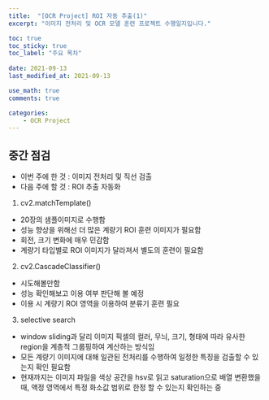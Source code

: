 ```yaml
---
title:  "[OCR Project] ROI 자동 추출(1)"
excerpt: "이미지 전처리 및 OCR 모델 훈련 프로젝트 수행일지입니다."

toc: true
toc_sticky: true
toc_label: "주요 목차"
 
date: 2021-09-13
last_modified_at: 2021-09-13

use_math: true
comments: true

categories:
	- OCR Project
---
```



## 중간 점검

- 이번 주에 한 것 : 이미지 전처리 및 직선 검출
- 다음 주에 할 것 : ROI 추출 자동화

1. cv2.matchTemplate()

- 20장의 샘플이미지로 수행함
- 성능 향상을 위해선 더 많은 계량기 ROI 훈련 이미지가 필요함
- 회전, 크기 변화에 매우 민감함
- 계량기 타입별로 ROI 이미지가 달라져서 별도의 훈련이 필요함


2. cv2.CascadeClassifier()

- 시도해볼만함
- 성능 확인해보고 이용 여부 판단해 볼 예정
- 이용 시 계량기 ROI 영역을 이용하여 분류기 훈련 필요


3. selective search

- window sliding과 달리 이미지 픽셀의 컬러, 무늬, 크기, 형태에 따라 유사한 region을 계층적 그룹핑하여 계산하는 방식임
- 모든 계량기 이미지에 대해 일관된 전처리를 수행하여 일정한 특징을 검출할 수 있는지 확인 필요함
- 현재까지는 이미지 파일을 색상 공간을 hsv로 읽고 saturation으로 배열 변환했을 때, 액정 영역에서 특정 화소값 범위로 한정 할 수 있는지 확인하는 중

